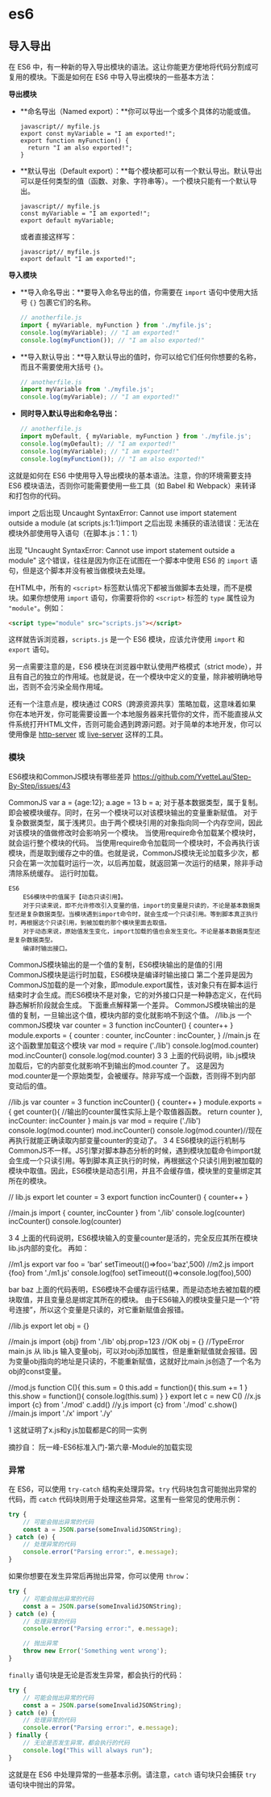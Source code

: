 # es6



## 导入导出
在 ES6 中，有一种新的导入导出模块的语法。这让你能更方便地将代码分割成可复用的模块。下面是如何在 ES6 中导入导出模块的一些基本方法：

**导出模块**

- \*\*命名导出（Named export）：\*\*你可以导出一个或多个具体的功能或值。
  
  ```
  javascript// myfile.js
  export const myVariable = "I am exported!";
  export function myFunction() {
    return "I am also exported!";
  }
  ```
  
- \*\*默认导出（Default export）：\*\*每个模块都可以有一个默认导出。默认导出可以是任何类型的值（函数、对象、字符串等）。一个模块只能有一个默认导出。
  
  ```
  javascript// myfile.js
  const myVariable = "I am exported!";
  export default myVariable;
  ```
  
  或者直接这样写：
  
  ```
  javascript// myfile.js
  export default "I am exported!";
  ```
  

**导入模块**

- \*\*导入命名导出：\*\*要导入命名导出的值，你需要在 `import` 语句中使用大括号 `{}` 包裹它们的名称。
  
  ```javascript
  // anotherfile.js
  import { myVariable, myFunction } from './myfile.js';
  console.log(myVariable); // "I am exported!"
  console.log(myFunction()); // "I am also exported!"
  ```
  
- \*\*导入默认导出：\*\*导入默认导出的值时，你可以给它们任何你想要的名称，而且不需要使用大括号 `{}`。
  
  ```javascript
  // anotherfile.js
  import myVariable from './myfile.js';
  console.log(myVariable); // "I am exported!"
  ```
  
- **同时导入默认导出和命名导出：**
  
  ```javascript
  // anotherfile.js
  import myDefault, { myVariable, myFunction } from './myfile.js';
  console.log(myDefault); // "I am exported!"
  console.log(myVariable); // "I am exported!"
  console.log(myFunction()); // "I am also exported!"
  ```
  

这就是如何在 ES6 中使用导入导出模块的基本语法。注意，你的环境需要支持 ES6 模块语法，否则你可能需要使用一些工具（如 Babel 和 Webpack）来转译和打包你的代码。

import 之后出现 Uncaught SyntaxError: Cannot use import statement outside a module (at scripts.js:1:1)import 之后出现 未捕获的语法错误：无法在模块外部使用导入语句（在脚本.js：1：1）

出现 "Uncaught SyntaxError: Cannot use import statement outside a module" 这个错误，往往是因为你正在试图在一个脚本中使用 ES6 的 `import` 语句，但是这个脚本并没有被当做模块去处理。

在HTML中，所有的 `<script>` 标签默认情况下都被当做脚本去处理，而不是模块。如果你想使用 `import` 语句，你需要将你的 `<script>` 标签的 `type` 属性设为 `"module"`。例如：

```html
<script type="module" src="scripts.js"></script>
```

这样就告诉浏览器，`scripts.js` 是一个 ES6 模块，应该允许使用 `import` 和 `export` 语句。

另一点需要注意的是，ES6 模块在浏览器中默认使用严格模式（strict mode），并且有自己的独立的作用域。也就是说，在一个模块中定义的变量，除非被明确地导出，否则不会污染全局作用域。

还有一个注意点是，模块通过 CORS（跨源资源共享）策略加载，这意味着如果你在本地开发，你可能需要设置一个本地服务器来托管你的文件，而不能直接从文件系统打开HTML文件，否则可能会遇到跨源问题。对于简单的本地开发，你可以使用像是 [http-server](https://www.npmjs.com/package/http-server) 或 [live-server](https://www.npmjs.com/package/live-server) 这样的工具。

### 模块
ES6模块和CommonJS模块有哪些差异
https://github.com/YvetteLau/Step-By-Step/issues/43

  CommonJS
        var a = {age:12}; a.age = 13 b = a;
        对于基本数据类型，属于复制。即会被模块缓存。同时，在另一个模块可以对该模块输出的变量重新赋值。
        对于复杂数据类型，属于浅拷贝。由于两个模块引用的对象指向同一个内存空间，因此对该模块的值做修改时会影响另一个模块。
        当使用require命令加载某个模块时，就会运行整个模块的代码。
        当使用require命令加载同一个模块时，不会再执行该模块，而是取到缓存之中的值。也就是说，CommonJS模块无论加载多少次，都只会在第一次加载时运行一次，以后再加载，就返回第一次运行的结果，除非手动清除系统缓存。
        运行时加载。


    ES6
        ES6模块中的值属于【动态只读引用】。
        对于只读来说，即不允许修改引入变量的值，import的变量是只读的，不论是基本数据类型还是复杂数据类型。当模块遇到import命令时，就会生成一个只读引用。等到脚本真正执行时，再根据这个只读引用，到被加载的那个模块里面去取值。
        对于动态来说，原始值发生变化，import加载的值也会发生变化。不论是基本数据类型还是复杂数据类型。
        编译时输出接口。

CommonJS模块输出的是一个值的复制，ES6模块输出的是值的引用
CommonJS模块是运行时加载，ES6模块是编译时输出接口
第二个差异是因为CommonJS加载的是一个对象，即module.export属性，该对象只有在脚本运行结束时才会生成。而ES6模块不是对象，它的对外接口只是一种静态定义，在代码静态解析阶段就会生成。
下面重点解释第一个差异。
CommonJS模块输出的是值的复制，一旦输出这个值，模块内部的变化就影响不到这个值。
//lib.js  一个commonJS模块
var counter = 3
function incCounter() {
    counter++
}
module.exports = {
    counter : counter,
    incCounter : incCounter,
}
//main.js 在这个函数里加载这个模块
var mod = require ('./lib')
console.log(mod.counter)
mod.incCounter()
console.log(mod.counter)
3
3
上面的代码说明，lib.js模块加载后，它的内部变化就影响不到输出的mod.counter 了。
这是因为mod.counter是一个原始类型，会被缓存。除非写成一个函数，否则得不到内部变动后的值。

//lib.js 
var counter = 3
function incCounter() {
    counter++
}
module.exports = {
    get counter(){ //输出的counter属性实际上是个取值器函数。
        return counter
    },
    incCounter: incCounter
}
main.js
var mod = require ('./lib')
console.log(mod.counter)
mod.incCounter()
console.log(mod.counter)//现在再执行就能正确读取内部变量counter的变动了。
3
4
ES6模块的运行机制与CommonJS不一样。JS引擎对脚本静态分析的时候，遇到模块加载命令import就会生成一个只读引用。等到脚本真正执行的时候，再根据这个只读引用到被加载的模块中取值。因此，ES6模块是动态引用，并且不会缓存值，模块里的变量绑定其所在的模块。

// lib.js
export let counter = 3
export function incCounter() {
    counter++
}

//main.js
import { counter, incCounter } from './lib'
console.log(counter)
incCounter()
console.log(counter)

3
4
上面的代码说明，ES6模块输入的变量counter是活的，完全反应其所在模块lib.js内部的变化。
再如：

//m1.js
export var foo = 'bar'
setTimeout(()=>foo='baz',500)
//m2.js
import {foo} from './m1.js'
console.log(foo)
setTimeout(()=>console.log(foo),500)

bar
baz
上面的代码表明，ES6模块不会缓存运行结果，而是动态地去被加载的模块取值，并且变量总是绑定其所在的模块。
由于ES6输入的模块变量只是一个“符号连接”，所以这个变量是只读的，对它重新赋值会报错。

//lib.js
export let obj = {}

//main.js
import {obj} from './lib'
obj.prop=123 //OK
obj = {} //TypeError
main.js 从 lib.js 输入变量obj，可以对obj添加属性，但是重新赋值就会报错。因为变量obj指向的地址是只读的，不能重新赋值，这就好比main.js创造了一个名为obj的const变量。

//mod.js
function C(){
   this.sum = 0
   this.add = function(){
        this.sum += 1
  }
  this.show = function(){
       console.log(this.sum)
  }
}
export let c = new C()
//x.js
import {c} from './mod'
c.add()
//y.js
import {c} from './mod'
c.show()
//main.js
import './x'
import './y'

1
这就证明了x.js和y.js加载都是C的同一实例

摘抄自：
阮一峰-ES6标准入门-第六章-Module的加载实现


### 异常
在 ES6，可以使用 `try-catch` 结构来处理异常。`try` 代码块包含可能抛出异常的代码，而 `catch` 代码块则用于处理这些异常。这里有一些常见的使用示例：

```javascript
try {
    // 可能会抛出异常的代码
    const a = JSON.parse(someInvalidJSONString);
} catch (e) {
    // 处理异常的代码
    console.error("Parsing error:", e.message);
}
```

如果你想要在发生异常后再抛出异常，你可以使用 `throw`：

```javascript
try {
    // 可能会抛出异常的代码
    const a = JSON.parse(someInvalidJSONString);
} catch (e) {
    // 处理异常的代码
    console.error("Parsing error:", e.message);

    // 抛出异常
    throw new Error('Something went wrong');
}
```

`finally` 语句块是无论是否发生异常，都会执行的代码：

```javascript
try {
    // 可能会抛出异常的代码
    const a = JSON.parse(someInvalidJSONString);
} catch (e) {
    // 处理异常的代码
    console.error("Parsing error:", e.message);
} finally {
    // 无论是否发生异常，都会执行的代码
    console.log("This will always run");
}
```

这就是在 ES6 中处理异常的一些基本示例。请注意，`catch` 语句块只会捕获 `try` 语句块中抛出的异常。
